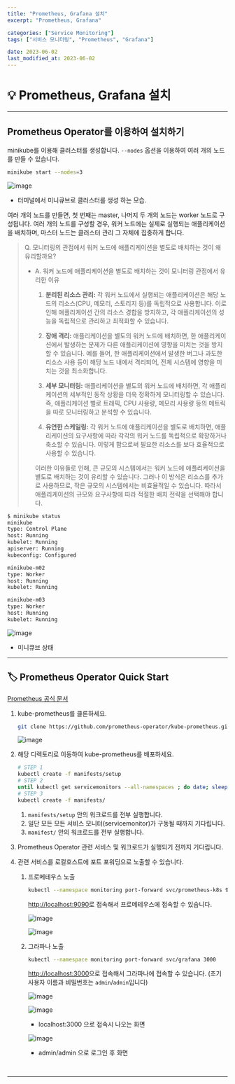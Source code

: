 ```yaml
---
title: "Prometheus, Grafana 설치"
excerpt: "Prometheus, Grafana"

categories: ["Service Monitoring"]
tags: ["서비스 모니터링", "Prometheus", "Grafana"]

date: 2023-06-02
last_modified_at: 2023-06-02
---
```


# 💡 Prometheus, Grafana 설치

---

## Prometheus Operator를 이용하여 설치하기

minikube를 이용해 클러스터를 생성합니다. `--nodes` 옵션을 이용하여 여러 개의 노드를 만들 수 있습니다.

```bash
minikube start --nodes=3
```

![image](https://github.com/pomottoro/comments/assets/58872932/8eb7783c-a7e5-404d-b3f5-b0acb0546ec9)

- 터미널에서 미니큐브로 클러스터를 생성 하는 모습.

 여러 개의 노드를 만들면, 첫 번째는 master, 나머지 두 개의 노드는 worker 노드로 구성됩니다. 여러 개의 노드를 구성할 경우, 워커 노드에는 실제로 실행되는 애플리케이션을 배치하며, 마스터 노드는 클러스터 관리 그 자체에 집중하게 합니다.

> Q. 모니터링의 관점에서 워커 노드에 애플리케이션을 별도로 배치하는 것이 왜 유리할까요?
>
> - A. 워커 노드에 애플리케이션을 별도로 배치하는 것이 모니터링 관점에서 유리한 이유
>
>   1. **분리된 리소스 관리:** 각 워커 노드에서 실행되는 애플리케이션은 해당 노드의 리소스(CPU, 메모리, 스토리지 등)를 독립적으로 사용합니다. 이로 인해 애플리케이션 간의 리소스 경합을 방지하고, 각 애플리케이션의 성능을 독립적으로 관리하고 최적화할 수 있습니다.
>
>   2. **장애 격리:** 애플리케이션을 별도의 워커 노드에 배치하면, 한 애플리케이션에서 발생하는 문제가 다른 애플리케이션에 영향을 미치는 것을 방지할 수 있습니다. 예를 들어, 한 애플리케이션에서 발생한 버그나 과도한 리소스 사용 등이 해당 노드 내에서 격리되어, 전체 시스템에 영향을 미치는 것을 최소화합니다.
>
>   3. **세부 모니터링:** 애플리케이션을 별도의 워커 노드에 배치하면, 각 애플리케이션의 세부적인 동작 상황을 더욱 정확하게 모니터링할 수 있습니다. 즉, 애플리케이션 별로 트래픽, CPU 사용량, 메모리 사용량 등의 메트릭을 따로 모니터링하고 분석할 수 있습니다.
>
>   4. **유연한 스케일링:** 각 워커 노드에 애플리케이션을 별도로 배치하면, 애플리케이션의 요구사항에 따라 각각의 워커 노드를 독립적으로 확장하거나 축소할 수 있습니다. 이렇게 함으로써 필요한 리소스를 보다 효율적으로 사용할 수 있습니다.
>
>   이러한 이유들로 인해, 큰 규모의 시스템에서는 워커 노드에 애플리케이션을 별도로 배치하는 것이 유리할 수 있습니다. 그러나 이 방식은 리소스를 추가로 사용하므로, 작은 규모의 시스템에서는 비효율적일 수 있습니다. 따라서 애플리케이션의 규모와 요구사항에 따라 적절한 배치 전략을 선택해야 합니다.
>

```bash
$ minikube status
minikube
type: Control Plane
host: Running
kubelet: Running
apiserver: Running
kubeconfig: Configured

minikube-m02
type: Worker
host: Running
kubelet: Running

minikube-m03
type: Worker
host: Running
kubelet: Running
```

![image](https://github.com/pomottoro/comments/assets/58872932/3e6d1607-66d4-42ea-b294-ebd58cc727f2)

- 미니큐브 상태

---

## 🏷 Prometheus Operator Quick Start

[Prometheus 공식 문서](https://prometheus-operator.dev/docs/prologue/quick-start/)

1. kube-prometheus를 클론하세요.

   ```bash
   git clone https://github.com/prometheus-operator/kube-prometheus.git
   ```

   ![image](https://github.com/pomottoro/comments/assets/58872932/4895e6da-e3e7-4cfd-93d6-99b166471a17)

2. 해당 디렉토리로 이동하여 kube-prometheus를 배포하세요.

   ```bash
   # STEP 1
   kubectl create -f manifests/setup
   # STEP 2
   until kubectl get servicemonitors --all-namespaces ; do date; sleep 1; echo ""; done
   # STEP 3
   kubectl create -f manifests/
   ```

   1. `manifests/setup` 안의 워크로드를 전부 실행합니다.
   2. 일단 모든 모든 서비스 모니터(servicemonitor)가 구동될 때까지 기다립니다.
   3. `manifest/` 안의 워크로드를 전부 실행합니다.

3. Prometheus Operator 관련 서비스 및 워크로드가 실행되기 전까지 기다립니다.

4. 관련 서비스를 로컬호스트에 포트 포워딩으로 노출할 수 있습니다.

   1. 프로메테우스 노출

      ```bash
      kubectl --namespace monitoring port-forward svc/prometheus-k8s 9090
      ```

      [http://localhost:9090](http://localhost:9090/)로 접속해서 프로메테우스에 접속할 수 있습니다.

      ![image](https://github.com/pomottoro/comments/assets/58872932/e9f1651a-ca23-45f0-ab02-363dfb5a8f2e)

      ![image](https://github.com/pomottoro/comments/assets/58872932/99d83194-146e-4835-ae2f-2a9d2f2d0a0e)
   
      

   2. 그라파나 노출
   
      ```bash
      kubectl --namespace monitoring port-forward svc/grafana 3000
      ```
   
      [http://localhost:3000](http://localhost:3000/)으로 접속해서 그라파나에 접속할 수 있습니다. (초기 사용자 이름과 비밀번호는 `admin`/`admin`입니다)
      
      ![image](https://github.com/pomottoro/comments/assets/58872932/1c61838b-abdf-413b-8e67-179789b34919)
      
      ![image](https://github.com/pomottoro/comments/assets/58872932/bcc6935a-b87a-417e-8c8e-3fbd42316263)
      
      - localhost:3000 으로 접속시 나오는 화면
      
      ![image](https://github.com/pomottoro/comments/assets/58872932/6d9f38eb-f9ec-4db2-9382-1f10cd46faca)
      
      - admin/admin 으로 로그인 후 화면

<br>

---

<br>